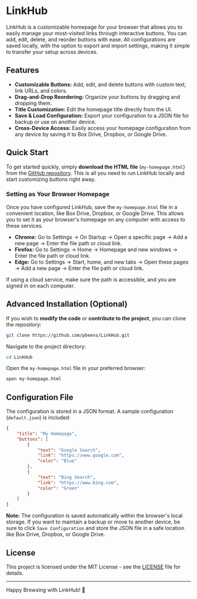 # LinkHub

LinkHub is a customizable homepage for your browser that allows you to easily manage your most-visited links through interactive buttons. You can add, edit, delete, and reorder buttons with ease. All configurations are saved locally, with the option to export and import settings, making it simple to transfer your setup across devices.

## Features

* **Customizable Buttons:** Add, edit, and delete buttons with custom text, link URLs, and colors.
* **Drag-and-Drop Reordering:** Organize your buttons by dragging and dropping them.
* **Title Customization:** Edit the homepage title directly from the UI.
* **Save & Load Configuration:** Export your configuration to a JSON file for backup or use on another device.
* **Cross-Device Access:** Easily access your homepage configuration from any device by saving it to Box Drive, Dropbox, or Google Drive.

## Quick Start

To get started quickly, simply **download the HTML file** (`my-homepage.html`) from the [GitHub repository](https://github.com/pbeens/LinkHub). This is all you need to run LinkHub locally and start customizing buttons right away.

### Setting as Your Browser Homepage

Once you have configured LinkHub, save the `my-homepage.html` file in a convenient location, like Box Drive, Dropbox, or Google Drive. This allows you to set it as your browser's homepage on any computer with access to these services.

* **Chrome:** Go to Settings → On Startup → Open a specific page → Add a new page → Enter the file path or cloud link.
* **Firefox:** Go to Settings → Home → Homepage and new windows → Enter the file path or cloud link.
* **Edge:** Go to Settings → Start, home, and new tabs → Open these pages → Add a new page → Enter the file path or cloud link.

If using a cloud service, make sure the path is accessible, and you are signed in on each computer.

## Advanced Installation (Optional)

If you wish to **modify the code** or **contribute to the project**, you can clone the repository:

```bash
git clone https://github.com/pbeens/LinkHub.git
```

Navigate to the project directory:

```bash
cd LinkHub
```

Open the `my-homepage.html` file in your preferred browser:

```bash
open my-homepage.html
```

## Configuration File

The configuration is stored in a JSON format. A sample configuration (`default.json`) is included:

```json
{
    "title": "My Homepage",
    "buttons": [
        {
            "text": "Google Search",
            "link": "https://www.google.com",
            "color": "Blue"
        },
        {
            "text": "Bing Search",
            "link": "https://www.bing.com",
            "color": "Green"
        }
    ]
}
```

**Note:** The configuration is saved automatically within the browser's local storage. If you want to maintain a backup or move to another device, be sure to click `Save Configuration` and store the JSON file in a safe location like Box Drive, Dropbox, or Google Drive.

## License

This project is licensed under the MIT License - see the [LICENSE](LICENSE) file for details.

---

Happy Browsing with LinkHub! 🚀
